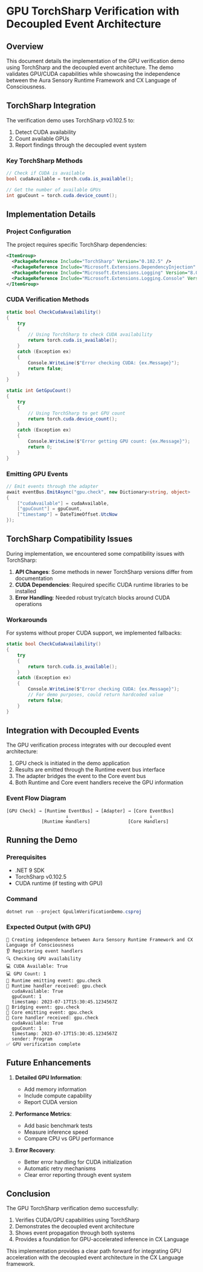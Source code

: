 # GPU TorchSharp Verification with Decoupled Event Architecture

## Overview

This document details the implementation of the GPU verification demo using TorchSharp and the decoupled event architecture. The demo validates GPU/CUDA capabilities while showcasing the independence between the Aura Sensory Runtime Framework and CX Language of Consciousness.

## TorchSharp Integration

The verification demo uses TorchSharp v0.102.5 to:

1. Detect CUDA availability
2. Count available GPUs
3. Report findings through the decoupled event system

### Key TorchSharp Methods

```csharp
// Check if CUDA is available
bool cudaAvailable = torch.cuda.is_available();

// Get the number of available GPUs
int gpuCount = torch.cuda.device_count();
```

## Implementation Details

### Project Configuration

The project requires specific TorchSharp dependencies:

```xml
<ItemGroup>
  <PackageReference Include="TorchSharp" Version="0.102.5" />
  <PackageReference Include="Microsoft.Extensions.DependencyInjection" Version="8.0.0" />
  <PackageReference Include="Microsoft.Extensions.Logging" Version="8.0.0" />
  <PackageReference Include="Microsoft.Extensions.Logging.Console" Version="8.0.0" />
</ItemGroup>
```

### CUDA Verification Methods

```csharp
static bool CheckCudaAvailability()
{
    try
    {
        // Using TorchSharp to check CUDA availability
        return torch.cuda.is_available();
    }
    catch (Exception ex)
    {
        Console.WriteLine($"Error checking CUDA: {ex.Message}");
        return false;
    }
}

static int GetGpuCount()
{
    try
    {
        // Using TorchSharp to get GPU count
        return torch.cuda.device_count();
    }
    catch (Exception ex)
    {
        Console.WriteLine($"Error getting GPU count: {ex.Message}");
        return 0;
    }
}
```

### Emitting GPU Events

```csharp
// Emit events through the adapter
await eventBus.EmitAsync("gpu.check", new Dictionary<string, object>
{
    ["cudaAvailable"] = cudaAvailable,
    ["gpuCount"] = gpuCount,
    ["timestamp"] = DateTimeOffset.UtcNow
});
```

## TorchSharp Compatibility Issues

During implementation, we encountered some compatibility issues with TorchSharp:

1. **API Changes**: Some methods in newer TorchSharp versions differ from documentation
2. **CUDA Dependencies**: Required specific CUDA runtime libraries to be installed
3. **Error Handling**: Needed robust try/catch blocks around CUDA operations

### Workarounds

For systems without proper CUDA support, we implemented fallbacks:

```csharp
static bool CheckCudaAvailability()
{
    try
    {
        return torch.cuda.is_available();
    }
    catch (Exception ex)
    {
        Console.WriteLine($"Error checking CUDA: {ex.Message}");
        // For demo purposes, could return hardcoded value
        return false;
    }
}
```

## Integration with Decoupled Events

The GPU verification process integrates with our decoupled event architecture:

1. GPU check is initiated in the demo application
2. Results are emitted through the Runtime event bus interface
3. The adapter bridges the event to the Core event bus
4. Both Runtime and Core event handlers receive the GPU information

### Event Flow Diagram

```
[GPU Check] → [Runtime EventBus] → [Adapter] → [Core EventBus]
                      ↓                              ↓
             [Runtime Handlers]              [Core Handlers]
```

## Running the Demo

### Prerequisites

- .NET 9 SDK
- TorchSharp v0.102.5
- CUDA runtime (if testing with GPU)

### Command

```powershell
dotnet run --project GpuLlmVerificationDemo.csproj
```

### Expected Output (with GPU)

```
🔗 Creating independence between Aura Sensory Runtime Framework and CX Language of Consciousness
👂 Registering event handlers
🔍 Checking GPU availability
💻 CUDA Available: True
💻 GPU Count: 1
📢 Runtime emitting event: gpu.check
📱 Runtime handler received: gpu.check
  cudaAvailable: True
  gpuCount: 1
  timestamp: 2023-07-17T15:30:45.1234567Z
🔄 Bridging event: gpu.check
📢 Core emitting event: gpu.check
🧠 Core handler received: gpu.check
  cudaAvailable: True
  gpuCount: 1
  timestamp: 2023-07-17T15:30:45.1234567Z
  sender: Program
✅ GPU verification complete
```

## Future Enhancements

1. **Detailed GPU Information**:
   - Add memory information
   - Include compute capability
   - Report CUDA version

2. **Performance Metrics**:
   - Add basic benchmark tests
   - Measure inference speed
   - Compare CPU vs GPU performance

3. **Error Recovery**:
   - Better error handling for CUDA initialization
   - Automatic retry mechanisms
   - Clear error reporting through event system

## Conclusion

The GPU TorchSharp verification demo successfully:

1. Verifies CUDA/GPU capabilities using TorchSharp
2. Demonstrates the decoupled event architecture
3. Shows event propagation through both systems
4. Provides a foundation for GPU-accelerated inference in CX Language

This implementation provides a clear path forward for integrating GPU acceleration with the decoupled event architecture in the CX Language framework.
